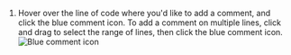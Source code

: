 1. Hover over the line of code where you'd like to add a comment, and click the blue comment icon. To add a comment on multiple lines, click and drag to select the range of lines, then click the blue comment icon.
![Blue comment icon](/assets/images/help/commits/hover-comment-icon.gif)
